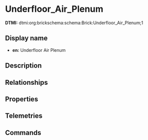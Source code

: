# Underfloor_Air_Plenum
**DTMI:** dtmi:org:brickschema:schema:Brick:Underfloor_Air_Plenum;1
## Display name
- **en:** Underfloor Air Plenum
## Description
## Relationships
## Properties
## Telemetries
## Commands
